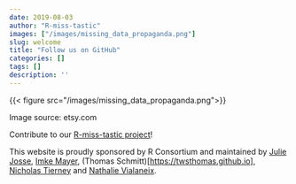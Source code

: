 ```yaml
---
date: 2019-08-03
author: "R-miss-tastic"
images: ["/images/missing_data_propaganda.png"]
slug: welcome
title: "Follow us on GitHub"
categories: []
tags: []
description: ''
---
```


{{< figure src="/images/missing_data_propaganda.png">}}
<!--more-->
Image source: etsy.com

Contribute to our <a href="https://github.com/R-miss-tastic" target="_blank">R-miss-tastic project</a>!


This website is proudly sponsored by R Consortium and maintained by <a href="http://juliejosse.com" target="_blank">Julie Josse</a>, <a href="https://www.imkemayer.com" target="_blank">Imke Mayer</a>, (Thomas Schmitt)[https://twsthomas.github.io], <a href="https://www.njtierney.com" target="_blank">Nicholas Tierney</a> and <a href="http://www.nathalievialaneix.eu" target="_blank">Nathalie Vialaneix</a>.



